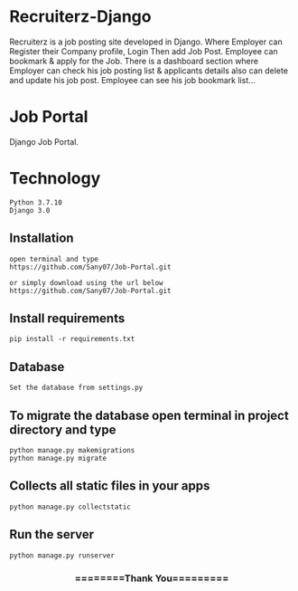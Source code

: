 # Recruiterz-Django
 Recruiterz is a job posting site developed in Django. Where Employer can Register their Company profile, Login Then add Job Post. Employee can bookmark & apply for the Job. There is a dashboard section where Employer can check his job posting list & applicants details also can delete and update his job post. Employee can see his job bookmark list…

# Job Portal
Django Job Portal.  

# Technology  

```
Python 3.7.10
Django 3.0
```

## Installation

```
open terminal and type
https://github.com/Sany07/Job-Portal.git

or simply download using the url below
https://github.com/Sany07/Job-Portal.git
```

## Install requirements

```
pip install -r requirements.txt
```
## Database

```
Set the database from settings.py
```

## To migrate the database open terminal in project directory and type
```
python manage.py makemigrations
python manage.py migrate
```

## Collects all static files in your apps

```
python manage.py collectstatic
```

## Run the server
```
python manage.py runserver
```



<div align="center">
    <h3>========Thank You=========</h3>
</div>
